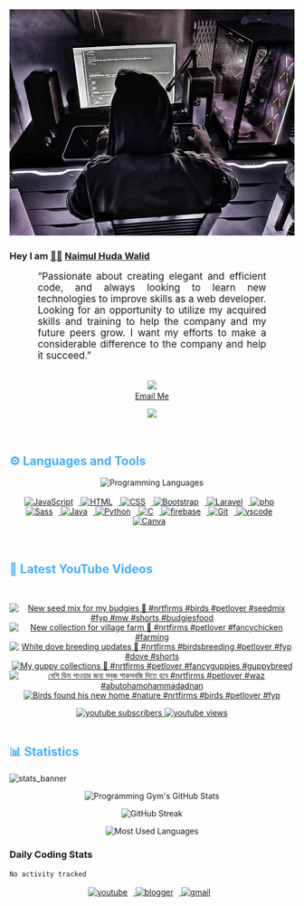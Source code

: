 <!-- ![github_cover_banner](https://www.digitalsolutionservices.com/img/services/web%20development.gif)-->

<div align="center" style="display:block;">
    <img height="400px" width="100%" alt="github cover banner" src="https://raw.githubusercontent.com/NaimulHudaWalid/NaimulHudaWalid/main/272276268_3114779035434264_920860974401480824_n.jpg"/> 
</div>

### Hey I am [👨🏻‍][facebook] [Naimul Huda Walid][youtube]



<p align:"center" style="text-align: justify; margin: 0 50px; font-size: 17px;" >
   “Passionate about creating elegant and efficient code, and always looking to learn new technologies to improve skills as a web developer. Looking for an opportunity to utilize my acquired skills and training to help the company and my future peers grow. I want my efforts to make a considerable difference to the company and help it succeed.”
<br>
<br>
<div align="center">

![](https://visitor-badge.glitch.me/badge?page_id=NaimulHudaWalid)
    <br />
[Email Me](mailto:dev.naimulhuda@gmail.com)
</div>
</p>
<!-- Typing SVG by DenverCoder1 - https://github.com/DenverCoder1/readme-typing-svg -->
<p align="center">
<!--   <a href="https://github.com/DenverCoder1/readme-typing-svg"> -->
    <img src="https://readme-typing-svg.herokuapp.com?color=E22FE4&width=380&height=45&lines=Open-Source+Enthusiast;Learning+In+Public;Empowering+Others;Nice+To+Meet+You+...&center=true"></a>

</p>
<br>
<!-- Languages and Tools -->

<h2 style="color: #44AEFB">⚙️ Languages and Tools</h2>
<div align="center" style="display:block;">
    <img width="100px" alt="Programming Languages" src="https://user-images.githubusercontent.com/78341798/194531121-47b0119a-ce00-439d-b586-125f86acb098.png"/> 
</div>
<br>   
<!-- Icons Resources -->
<!-- https://devicon.dev/ -->
<!-- https://cdn.jsdelivr.net/npm/simple-icons@v3/icons/ -->
<div align="center">
  <a href="https://developer.mozilla.org/en-US/docs/Web/JavaScript" target="_blank" rel="noreferrer">
      <img  alt="JavaScript" height="50px" style="padding-right:10px;" src="https://cdn.jsdelivr.net/gh/devicons/devicon/icons/javascript/javascript-plain.svg"/>
  </a>
  
 
  <a href="https://developer.mozilla.org/en-US/docs/Web/HTML" target="_blank" rel="noreferrer">
      <img  alt="HTML" height="50px" style="padding-right:10px;" src="https://cdn.jsdelivr.net/gh/devicons/devicon/icons/html5/html5-original.svg"/>
  </a>
  <a href="https://developer.mozilla.org/en-US/docs/Web/CSS" target="_blank" rel="noreferrer">
      <img  alt="CSS" height="50px" style="padding-right:10px;" src="https://cdn.jsdelivr.net/gh/devicons/devicon/icons/css3/css3-original.svg"/>
  </a>
  <a href="https://getbootstrap.com/" target="_blank" rel="noreferrer">
      <img  alt="Bootstrap" height="50px" style="padding-right:10px;" src="https://cdn.jsdelivr.net/gh/devicons/devicon/icons/bootstrap/bootstrap-original.svg"/>
  </a> 
  <a href="https://laravel.com/" target="_blank" rel="noreferrer">
      <img  alt="Laravel" height="50px" style="padding-right:10px;" src="https://cdn.jsdelivr.net/gh/devicons/devicon/icons/laravel/laravel-plain.svg"/>
  </a>
  <a href="https://www.php.net/" target="_blank" rel="noreferrer">
      <img  alt="php" height="50px" style="padding-right:10px;" src="https://cdn.jsdelivr.net/gh/devicons/devicon/icons/php/php-original.svg"/>
  </a>
  <a href="https://sass-lang.com/" target="_blank" rel="noreferrer">
      <img  alt="Sass" height="50px" style="padding-right:10px;" src="https://cdn.jsdelivr.net/gh/devicons/devicon/icons/sass/sass-original.svg"/>
  </a>
  <a href="https://www.java.com/en/" target="_blank" rel="noreferrer">
      <img  alt="Java" height="50px" style="padding-right:10px;" src="https://cdn.jsdelivr.net/gh/devicons/devicon/icons/java/java-original.svg"/>
  </a>    
  <a href="https://www.python.org/" target="_blank" rel="noreferrer">
      <img  alt="Python" height="50px" style="padding-right:10px;" src="https://cdn.jsdelivr.net/gh/devicons/devicon/icons/python/python-original.svg"/>
  </a>
  <a href="https://www.cprogramming.com/" target="_blank" rel="noreferrer">
      <img  alt="C" height="50px" style="padding-right:10px;" src="https://cdn.jsdelivr.net/gh/devicons/devicon/icons/c/c-original.svg"/>
  </a>
  
  <a href="https://firebase.google.com/" target="_blank" rel="noreferrer">
      <img  alt="firebase" height="50px" style="padding-right:10px;" src="https://cdn.jsdelivr.net/gh/devicons/devicon/icons/firebase/firebase-plain.svg"/>
  </a>
 
  <a href="https://git-scm.com/" target="_blank" rel="noreferrer">
      <img  alt="Git" height="50px" style="padding-right:10px;" src="https://cdn.jsdelivr.net/gh/devicons/devicon/icons/git/git-original.svg"/>
  </a>
  
  <a href="https://code.visualstudio.com/" target="_blank" rel="noreferrer">
      <img  alt="vscode" height="50px" style="padding-right:10px;"src="https://cdn.jsdelivr.net/gh/devicons/devicon/icons/vscode/vscode-original.svg"/>
  </a>
  <a href="https://www.canva.com/" target="_blank" rel="noreferrer">
      <img  alt="Canva" height="50px" style="padding-right:10px;" src="https://cdn.jsdelivr.net/gh/devicons/devicon/icons/canva/canva-original.svg"/> 
  </a>
</div>
<br>
<br>

<!-- Latest YouTube Videos -->

<h2 style="color: #44AEFB">🎦 Latest YouTube Videos</h2>
<br />

<!-- Resource/Reference: https://github.com/DenverCoder1/github-readme-youtube-cards -->
<div class="youtube videos cards" align="center">

<!-- BEGIN YOUTUBE-CARDS -->
[![New seed mix for my budgies 🖤 #nrtfirms #birds #petlover #seedmix #fyp #mw #shorts #budgiesfood](https://ytcards.demolab.com/?id=RFmCldU7C0c&title=New+seed+mix+for+my+budgies+%F0%9F%96%A4+%23nrtfirms+%23birds+%23petlover+%23seedmix+%23fyp+%23mw+%23shorts+%23budgiesfood&lang=en&timestamp=1739746376&background_color=%230d1117&title_color=%23ffffff&stats_color=%23dedede&max_title_lines=1&width=250&border_radius=5 "New seed mix for my budgies 🖤 #nrtfirms #birds #petlover #seedmix #fyp #mw #shorts #budgiesfood")](https://www.youtube.com/watch?v=RFmCldU7C0c)
[![New collection for village farm 🖤 #nrtfirms #petlover #fancychicken #farming](https://ytcards.demolab.com/?id=JMMhwKolGSE&title=New+collection+for+village+farm+%F0%9F%96%A4+%23nrtfirms+%23petlover+%23fancychicken+%23farming&lang=en&timestamp=1739479264&background_color=%230d1117&title_color=%23ffffff&stats_color=%23dedede&max_title_lines=1&width=250&border_radius=5 "New collection for village farm 🖤 #nrtfirms #petlover #fancychicken #farming")](https://www.youtube.com/watch?v=JMMhwKolGSE)
[![White dove breeding updates 🖤 #nrtfirms #birdsbreeding #petlover #fyp #dove #shorts](https://ytcards.demolab.com/?id=eK-vlgPFAQ0&title=White+dove+breeding+updates+%F0%9F%96%A4+%23nrtfirms+%23birdsbreeding+%23petlover+%23fyp+%23dove+%23shorts&lang=en&timestamp=1739388565&background_color=%230d1117&title_color=%23ffffff&stats_color=%23dedede&max_title_lines=1&width=250&border_radius=5 "White dove breeding updates 🖤 #nrtfirms #birdsbreeding #petlover #fyp #dove #shorts")](https://www.youtube.com/watch?v=eK-vlgPFAQ0)
[![My guppy collections 🖤 #nrtfirms #petlover #fancyguppies #guppybreed](https://ytcards.demolab.com/?id=7wAx_gcGzjg&title=My+guppy+collections+%F0%9F%96%A4+%23nrtfirms+%23petlover+%23fancyguppies+%23guppybreed&lang=en&timestamp=1739310149&background_color=%230d1117&title_color=%23ffffff&stats_color=%23dedede&max_title_lines=1&width=250&border_radius=5 "My guppy collections 🖤 #nrtfirms #petlover #fancyguppies #guppybreed")](https://www.youtube.com/watch?v=7wAx_gcGzjg)
[![বেশি ডিম পাওয়ার জন্য সবুজ শাকসবজি দিতে হবে #nrtfirms #petlover #waz #abutohamohammadadnan](https://ytcards.demolab.com/?id=lVLdD-P9Wuk&title=%E0%A6%AC%E0%A7%87%E0%A6%B6%E0%A6%BF+%E0%A6%A1%E0%A6%BF%E0%A6%AE+%E0%A6%AA%E0%A6%BE%E0%A6%93%E0%A7%9F%E0%A6%BE%E0%A6%B0+%E0%A6%9C%E0%A6%A8%E0%A7%8D%E0%A6%AF+%E0%A6%B8%E0%A6%AC%E0%A7%81%E0%A6%9C+%E0%A6%B6%E0%A6%BE%E0%A6%95%E0%A6%B8%E0%A6%AC%E0%A6%9C%E0%A6%BF+%E0%A6%A6%E0%A6%BF%E0%A6%A4%E0%A7%87+%E0%A6%B9%E0%A6%AC%E0%A7%87+%23nrtfirms+%23petlover+%23waz+%23abutohamohammadadnan&lang=en&timestamp=1739206464&background_color=%230d1117&title_color=%23ffffff&stats_color=%23dedede&max_title_lines=1&width=250&border_radius=5 "বেশি ডিম পাওয়ার জন্য সবুজ শাকসবজি দিতে হবে #nrtfirms #petlover #waz #abutohamohammadadnan")](https://www.youtube.com/watch?v=lVLdD-P9Wuk)
[![Birds found his new home #nature #nrtfirms #birds #petlover #fyp](https://ytcards.demolab.com/?id=S6MF0bGXVCU&title=Birds+found+his+new+home+%23nature+%23nrtfirms+%23birds+%23petlover+%23fyp&lang=en&timestamp=1738844754&background_color=%230d1117&title_color=%23ffffff&stats_color=%23dedede&max_title_lines=1&width=250&border_radius=5 "Birds found his new home #nature #nrtfirms #birds #petlover #fyp")](https://www.youtube.com/watch?v=S6MF0bGXVCU)
<!-- END YOUTUBE-CARDS -->
</div>

<!-- Begin Youtube Buttons -->
<!-- Resource/Reference:  https://github.com/DenverCoder1/custom-icon-badges -->
<div class="youtube buttons" align="center">
    <a href="https://www.youtube.com/channel/UCa3YaFwzSII0kKg3Nads2dQ"  target="_blank">
        <img alt="youtube subscribers" src="https://img.shields.io/youtube/channel/subscribers/UCa3YaFwzSII0kKg3Nads2dQ?logo=youtube&logoColor=red&style=for-the-badge"/>
    </a> 
    <a href="https://www.youtube.com/channel/UCa3YaFwzSII0kKg3Nads2dQ"  target="_blank">
        <img alt="youtube views" src="https://custom-icon-badges.demolab.com/youtube/channel/views/UCa3YaFwzSII0kKg3Nads2dQ?color=%23E05D44&logo=eye&logoColor=white&style=for-the-badge&labelColor=#555555"/>
    </a> 
</div>
<br>
<!-- End Youtube Buttons -->

<!-- Statistics -->

<h2 style="color: #44AEFB">📊 Statistics</h2>

![stats_banner](https://user-images.githubusercontent.com/78341798/194534778-d662496c-ae00-4e8d-ae9b-b90912054e7f.gif)

<!-- Begin Stats Cards -->
<!-- Resources:  -->
<!-- Github & Languages Stats: https://github.com/naimul15-12090/github-readme-stats --> 
<!-- Streak Stats: https://github.com/denvercoder1/github-readme-streak-stats -->
<!-- Change the value after ?username= to your GitHub username. -->
<div class="stats" align="center">

![Programming Gym's GitHub Stats](https://github-readme-stats.vercel.app/api?username=NaimulHudaWalid&hide=stars&count_private=true&show_icons=true&theme=algolia&border_radius=20)

![GitHub Streak](https://streak-stats.demolab.com?user=NaimulHudaWalid&count_private=true&theme=algolia&border_radius=22)

![Most Used Languages](https://github-readme-stats.vercel.app/api/top-langs/?username=NaimulHudaWalid&langs_count=8&layout=compact&show_icons=true&theme=algolia&border_radius=20)
    
<!-- ![Top Langs](https://github-readme-stats.vercel.app/api/top-langs/?username=naimul15-12090&langs_count=8) -->
<!-- [![Top Langs](https://github-readme-stats.vercel.app/api/top-langs/?username=naimul15-12090&layout=compact)](https://github.com/anuraghazra/github-readme-stats)
 -->
    
</div>
<!--  End Stats Cards -->



### Daily Coding Stats
<!--START_SECTION:waka-->

```txt
No activity tracked
```

<!--END_SECTION:waka-->
<!-- Begin Footer -->
<!-- Icons Resources -->
<!-- https://devicon.dev/ -->
<div class="footer" align="center" style="margin:15px;">
    <a href="https://www.youtube.com/channel/UCa3YaFwzSII0kKg3Nads2dQ" target="_blank">
        <img  style="margin:0 10px 10px 0;" src="https://user-images.githubusercontent.com/78341798/194531650-698ef1b1-9cbd-4b4f-96ef-5a2ec4b5d7e6.svg" alt="youtube" width="40px"/>
    </a>
    <a href="https://www.linkedin.com/in/naimulhudawalid/" target="_blank">
        <img style="margin:0 10px 10px 0;" src="https://user-images.githubusercontent.com/78341798/194531458-b5dfeb1b-bad5-4dfa-909a-2e402262db9a.svg" alt="blogger" width="40px"/>
    </a>
    <a href="mailto:dev.naimulhuda@gmail.com" target="_blank">
        <img style="margin:0 10px 10px 0;" src="https://user-images.githubusercontent.com/78341798/194531383-ddb2b774-5bb9-491c-b601-4a4a7d9792fb.svg" alt="gmail" width="40px"/>
    </a>
</div>
<!-- End Footer -->

[youtube]: https://www.youtube.com/channel/UCa3YaFwzSII0kKg3Nads2dQ
[facebook]: https://www.facebook.com/profile.php?id=100007065945838
